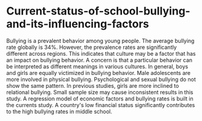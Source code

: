 # Current-status-of-school-bullying-and-its-influencing-factors
Bullying is a prevalent behavior among young people. The average bullying rate globally is 34%. However, the prevalence rates are significantly different across regions. This indicates that culture may be a factor that has an impact on bullying behavior. A concern is that a particular behavior can be interpreted as different meanings in various cultures. In general, boys and girls are equally victimized in bullying behavior. Male adolescents are more involved in physical bullying. Psychological and sexual bullying do not show the same pattern. In previous studies, girls are more inclined to relational bullying. Small sample size may cause inconsistent results in this study. A regression model of economic factors and bullying rates is built in the currents study. A country's low financial status significantly contributes to the high bullying rates in middle school.
